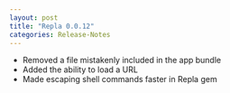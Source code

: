 ```yaml
---
layout: post
title: "Repla 0.0.12"
categories: Release-Notes
---
```


* Removed a file mistakenly included in the app bundle
* Added the ability to load a URL
* Made escaping shell commands faster in Repla gem
